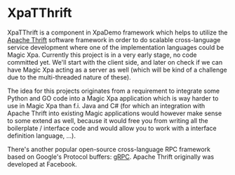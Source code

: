 # XpaTThrift

XpaTThrift is a component in XpaDemo framework which helps to utilize the [Apache Thrift](https://thrift.apache.org/) software framework in 
order to do scalable cross-language service development where one of the implementation languages could be Magic Xpa. Currently this project is in a 
very early stage, no code committed yet. We'll start with the client side, and later on check if we can have Magic Xpa acting as a server as well 
(which will be kind of a challenge due to the multi-threaded nature of these).

The idea for this projects originates from a requirement to integrate some Python and GO code into a Magic Xpa application which is way 
harder to use in Magic Xpa than f.i. Java and C# (for which an integration with Apache Thrift into existing Magic applications would 
however make sense to some extend as well, because it would free you from writing all the boilerplate / interface code and would allow you to 
work with a interface definition language, ...).  

There's another popular open-source cross-language RPC framework based on Google's Protocol buffers: [gRPC](https://grpc.io/). Apache Thrift 
originally was developed at Facebook. 
